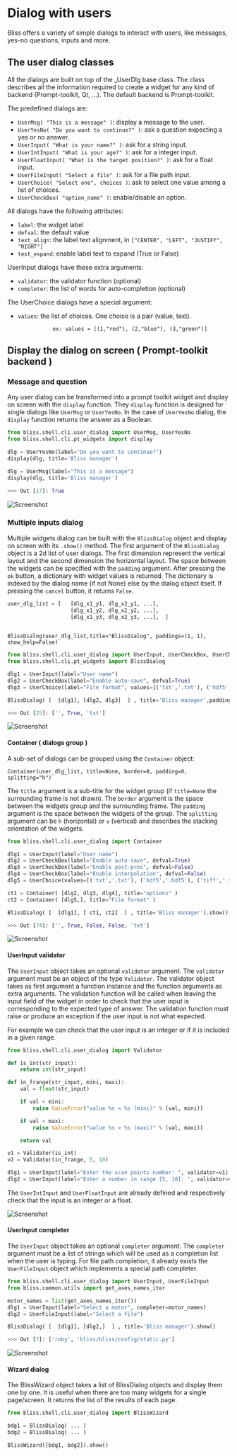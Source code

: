 # Dialog with users

Bliss offers a variety of simple dialogs to interact with users, like messages, yes-no questions, inputs and more.


## The user dialog classes

All the dialogs are built on top of the _UserDlg base class.
The class describes all the information required to create a widget for any kind of backend (Prompt-toolkit, Qt, ...).
The default backend is Prompt-toolkit.


The predefined dialogs are: 

* `UserMsg( "This is a message" )`: display a message to the user.
* `UserYesNo( "Do you want to continue?" )`: ask a question expecting a yes or no answer.
* `UserInput( "What is your name?" )`: ask for a string input.
* `UserIntInput( "What is your age?" )`: ask for a integer input.
* `UserFloatInput( "What is the target position?" )`: ask for a float input.
* `UserFileInput( "Select a file" )`: ask for a file path input.
* `UserChoice( "Select one", choices )`: ask to select one value among a list of choices.
* `UserCheckBox( "option_name" )`: enable/disable an option.


All dialogs have the following attributes:

*  `label`:       the widget label 
*  `defval`:      the default value
*  `text_align`:  the label text alignment, in `["CENTER", "LEFT", "JUSTIFY", "RIGHT"]`
*  `text_expand`: enable label text to expand (True or False)

UserInput dialogs have these extra arguments:  

*  `validator`:   the validator function (optional)
*  `completer`:   the list of words for auto-completion (optional)

The UserChoice dialogs have a special argument:

*  `values`:      the list of choices. One choice is a pair (value, text). 

                  ex: values = [(1,"red"), (2,"blue"), (3,"green")] 

## Display the dialog on screen ( Prompt-toolkit backend )

### Message and question

Any user dialog can be transformed into a prompt toolkit widget and display on screen with the `display` function.
They `display` function is designed for single dialogs like `UserMsg` or `UserYesNo`.
In the case of `UserYesNo` dialog, the `display` function returns the answer as a Boolean. 
 
```python
from bliss.shell.cli.user_dialog import UserMsg, UserYesNo
from bliss.shell.cli.pt_widgets import display

dlg = UserYesNo(label="Do you want to continue?")
display(dlg, title='Bliss manager')

dlg = UserMsg(label="This is a message")
display(dlg, title='Bliss manager')

>>> Out [17]: True
```

![Screenshot](img/dlg_yesno.png)


### Multiple inputs dialog

Multiple widgets dialog can be built with the `BlissDialog` object and display on screen with its `.show()` method.
The first argument of the `BlissDialog` object is a 2d list of user dialogs. 
The first dimension represent the vertical layout and the second dimension the horizontal layout.
The space between the widgets can be specified with the `padding` argument. 
After pressing the `ok` button, a dictionary with widget values is returned. 
The dictionary is indexed by the dialog name (if not None) else by the dialog object itself.
If pressing the `cancel` button, it returns `False`.

```python
user_dlg_list = [   [dlg_x1_y1, dlg_x2_y1, ...], 
                    [dlg_x1_y2, dlg_x2_y2, ...], 
                    [dlg_x1_y3, dlg_x2_y3, ...],  ]  
                    
```

`BlissDialog(user_dlg_list,title="BlissDialog", paddings=(1, 1), show_help=False)`

```python
from bliss.shell.cli.user_dialog import UserInput, UserCheckBox, UserChoice
from bliss.shell.cli.pt_widgets import BlissDialog

dlg1 = UserInput(label="User name")
dlg2 = UserCheckBox(label="Enable auto-save", defval=True)
dlg3 = UserChoice(label="File format", values=[('txt','.txt'), ('hdf5','.hdf5'), ('tiff','.tiff')])

BlissDialog( [  [dlg1], [dlg2, dlg3]  ] , title='Bliss manager',paddings=(3,3)).show()

>>> Out [25]: ['', True, 'txt']
```

![Screenshot](img/dlg_input.png)

#### Container ( dialogs group ) 

A sub-set of dialogs can be grouped using the `Container` object:


`Container(user_dlg_list, title=None, border=0, padding=0, splitting="h")`

The `title` argument is a sub-title for the widget group (if `title=None` the surrounding frame is not drawn).
The `border` argument is the space between the widgets group and the surrounding frame.
The `padding` argument is the space between the widgets of the group.
The `splitting` argument can be `h` (horizontal) or `v` (vertical) and describes the stacking orientation of the widgets.

```python
from bliss.shell.cli.user_dialog import Container

dlg1 = UserInput(label="User name")
dlg2 = UserCheckBox(label="Enable auto-save", defval=True)
dlg3 = UserCheckBox(label="Enable post-proc", defval=False)
dlg4 = UserCheckBox(label="Enable interpolation", defval=False)
dlg5 = UserChoice(values=[('txt','.txt'), ('hdf5','.hdf5'), ('tiff','.tiff')])

ct1 = Container( [dlg2, dlg3, dlg4], title="options" )
ct2 = Container( [dlg5,], title="File format" )

BlissDialog( [  [dlg1], [ ct1, ct2]  ] , title='Bliss manager').show()

>>> Out [74]: ['', True, False, False, 'txt']
```

![Screenshot](img/dlg_container.png)

#### UserInput validator

The `UserInput` object takes an optional `validator` argument. The `validator` argument must be an object of the type `Validator`.
The validator object takes as first argument a function instance and the function arguments as extra arguments.
The validation function will be called when leaving the input field of the widget in order to check that the user input is corresponding to the expected type of answer.
The validation function must raise or produce an exception if the user input is not what expected. 

For example we can check that the user input is an integer or if it is included in a given range.


```python
from bliss.shell.cli.user_dialog import Validator

def is_int(str_input):
    return int(str_input)

def in_frange(str_input, mini, maxi):
    val = float(str_input)

    if val < mini:
        raise ValueError("value %s < %s (mini)" % (val, mini))

    if val > maxi:
        raise ValueError("value %s > %s (maxi)" % (val, maxi))

    return val

v1 = Validator(is_int)
v2 = Validator(in_frange, 5, 10)

dlg1 = UserInput(label="Enter the scan points number: ", validator=v1)
dlg2 = UserInput(label="Enter a number in range [5, 10]: ", validator=v2)

```

The `UserIntInput` and `UserFloatInput` are already defined and respectively check that the input is an integer or a float.

![Screenshot](img/dlg_validator.png)

#### UserInput completer

The `UserInput` object takes an optional `completer` argument. The `completer` argument must be a list of strings which will be used as a completion list when the user is typing.
For file path completion, it already exists the `UserFileInput` object which implements a special path completer. 

```python
from bliss.shell.cli.user_dialog import UserInput, UserFileInput
from bliss.common.utils import get_axes_names_iter

motor_names = list(get_axes_names_iter())
dlg1 = UserInput(label="Select a motor", completer=motor_names)
dlg2 = UserFileInput(label="Select a file")

BlissDialog( [  [dlg1], [dlg2,]  ] , title='Bliss manager').show()

>>> Out [7]: ['roby', 'bliss/bliss/config/static.py']
```

![Screenshot](img/dlg_completer.png)


#### Wizard dialog

The BlissWizard object takes a list of BlissDialog objects and display them one by one.
It is useful when there are too many widgets for a single page/screen.
It returns the list of the results of each page.


```python
from bliss.shell.cli.user_dialog import BlissWizard

bdg1 = BlissDialog( ... )
bdg2 = BlissDialog( ... )

BlissWizard([bdg1, bdg2]).show()

```